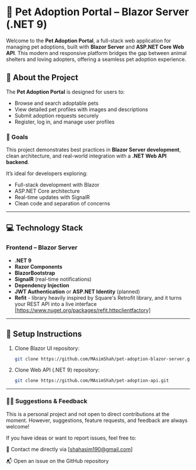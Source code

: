 # 🐾 Pet Adoption Portal – Blazor Server (.NET 9)

Welcome to the **Pet Adoption Portal**, a full-stack web application for managing pet adoptions, built with **Blazor Server** and **ASP.NET Core Web API**. This modern and responsive platform bridges the gap between animal shelters and loving adopters, offering a seamless pet adoption experience.

## 🐶 About the Project

The **Pet Adoption Portal** is designed for users to:

- Browse and search adoptable pets
- View detailed pet profiles with images and descriptions
- Submit adoption requests securely
- Register, log in, and manage user profiles

### 🎯 Goals
This project demonstrates best practices in **Blazor Server development**, clean architecture, and real-world integration with a **.NET Web API backend**.

It’s ideal for developers exploring:
- Full-stack development with Blazor
- ASP.NET Core architecture
- Real-time updates with SignalR
- Clean code and separation of concerns

---

## 💻 Technology Stack

### Frontend – Blazor Server
- **.NET 9**
- **Razor Components**
- **BlazorBootstrap**
- **SignalR** (real-time notifications)
- **Dependency Injection**
- **JWT Authentication** or **ASP.NET Identity** (planned)
- **Refit** -  library heavily inspired by Square's Retrofit library, and it turns your REST API into a live interface [https://www.nuget.org/packages/refit.httpclientfactory]

---

## 🚀 Setup Instructions

1. Clone Blazor UI repository:
   ```bash
   git clone https://github.com/MAsimShah/pet-adoption-blazor-server.git

   
2. Clone Web API (.NET 9) repository:
   ```bash
   git clone https://github.com/MAsimShah/pet-adoption-api.git

---

### 🧑‍💻 Suggestions & Feedback
This is a personal project and not open to direct contributions at the moment. However, suggestions, feature requests, and feedback are always welcome!

If you have ideas or want to report issues, feel free to:

📩 Contact me directly via [shahasim190@gmail.com]

📬 Open an issue on the GitHub repository
